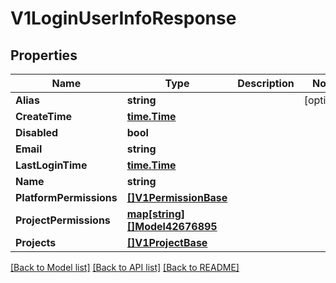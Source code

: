 # V1LoginUserInfoResponse

## Properties

Name | Type | Description | Notes
------------ | ------------- | ------------- | -------------
**Alias** | **string** |  | [optional] 
**CreateTime** | [**time.Time**](time.Time.md) |  | 
**Disabled** | **bool** |  | 
**Email** | **string** |  | 
**LastLoginTime** | [**time.Time**](time.Time.md) |  | 
**Name** | **string** |  | 
**PlatformPermissions** | [**[]V1PermissionBase**](V1PermissionBase.md) |  | 
**ProjectPermissions** | [**map[string][]Model42676895**](array.md) |  | 
**Projects** | [**[]V1ProjectBase**](V1ProjectBase.md) |  | 

[[Back to Model list]](../README.md#documentation-for-models) [[Back to API list]](../README.md#documentation-for-api-endpoints) [[Back to README]](../README.md)


